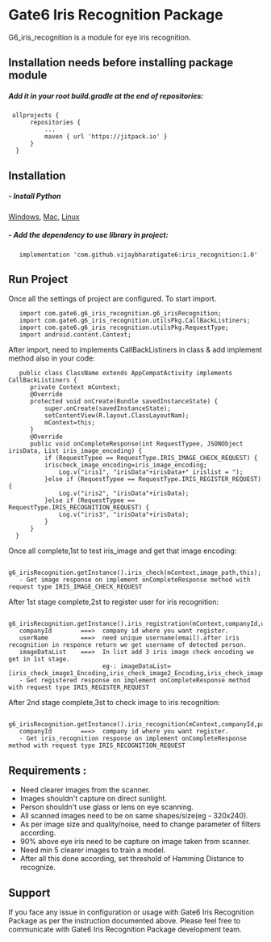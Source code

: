 # Gate6 Iris Recognition Package
   G6_iris_recognition is a module for eye iris recognition.
   
## Installation needs before installing package module 
   ##### Add it in your root build.gradle at the end of repositories:
  ```
   allprojects {
		repositories {
			...
			maven { url 'https://jitpack.io' }
		}
	}
  ```  
 
## Installation

##### - Install Python

[Windows](http://timmyreilly.azurewebsites.net/python-flask-windows-development-environment-setup/), [Mac](http://docs.python-guide.org/en/latest/starting/install/osx/), [Linux](https://docs.aws.amazon.com/cli/latest/userguide/awscli-install-linux-python.html)


##### - Add the dependency to use library in project:
  ```
     implementation 'com.github.vijaybharatigate6:iris_recognition:1.0'  
  ```  
 
## Run Project

Once all the settings of project are configured. To start import.

```shell
   import com.gate6.g6_iris_recognition.g6_irisRecognition;
   import com.gate6.g6_iris_recognition.utilsPkg.CallBackListiners;
   import com.gate6.g6_iris_recognition.utilsPkg.RequestType;
   import android.content.Context;
```

After import, need to implements CallBackListiners in class & add implement method also in your code:

```shell
   public class ClassName extends AppCompatActivity implements CallBackListiners {
      private Context mContext;
      @Override
      protected void onCreate(Bundle savedInstanceState) {
          super.onCreate(savedInstanceState);
          setContentView(R.layout.ClassLayoutNam);
          mContext=this;
      }
      @Override
      public void onCompleteResponse(int RequestTypee, JSONObject irisData, List iris_image_encoding) {
          if (RequestTypee == RequestType.IRIS_IMAGE_CHECK_REQUEST) {
	      irischeck_image_encoding=iris_image_encoding;
              Log.v("iris1", "irisData"+irisData+" irislist = ");
          }else if (RequestTypee == RequestType.IRIS_REGISTER_REQUEST) {
              Log.v("iris2", "irisData"+irisData);
          }else if (RequestTypee == RequestType.IRIS_RECOGNITION_REQUEST) {
              Log.v("iris3", "irisData"+irisData);
          }
      }
  }    
```

Once all complete,1st to test iris_image and get that image encoding:

```shell
   g6_irisRecognition.getInstance().iris_check(mContext,image_path,this);
   - Get image response on implement onCompleteResponse method with request type IRIS_IMAGE_CHECK_REQUEST
```

After 1st stage complete,2st to register user for iris recognition:

```shell
   g6_irisRecognition.getInstance().iris_registration(mContext,companyId,userName,imageDataList,this);
   companyId        ===>  company id where you want register.
   userName         ===>  need unique username(email).after iris recognition in responce return we get username of detected person.
   imageDataList    ===>  In list add 3 iris image check encoding we get in 1st stage.
                          eg-: imageDataList=[iris_check_image1_Encoding,iris_check_image2_Encoding,iris_check_image3_Encoding]
   - Get registered response on implement onCompleteResponse method with request type IRIS_REGISTER_REQUEST
```

After 2nd stage complete,3st to check image to iris recognition:

```shell
   g6_irisRecognition.getInstance().iris_recognition(mContext,companyId,path,this);
   companyId        ===>  company id where you want register.
   - Get iris_recognition response on implement onCompleteResponse method with request type IRIS_RECOGNITION_REQUEST
```


## Requirements :

  * Need clearer images from the scanner.
  * Images shouldn't capture on direct sunlight.
  * Person shouldn't use glass or lens on eye scanning.
  * All scanned images need to be on same shapes/size(eg - 320x240).
  * As per image size and quality/noise, need to change parameter of filters according.
  * 90% above eye iris need to be capture on image taken from scanner.
  * Need min 5 clearer images to train a model.
  * After all this done according, set threshold of Hamming Distance to recognize.



## Support

If you face any issue in configuration or usage with Gate6 Iris Recognition Package as per the instruction documented above. Please feel free to communicate with Gate6 Iris Recognition Package development team.

